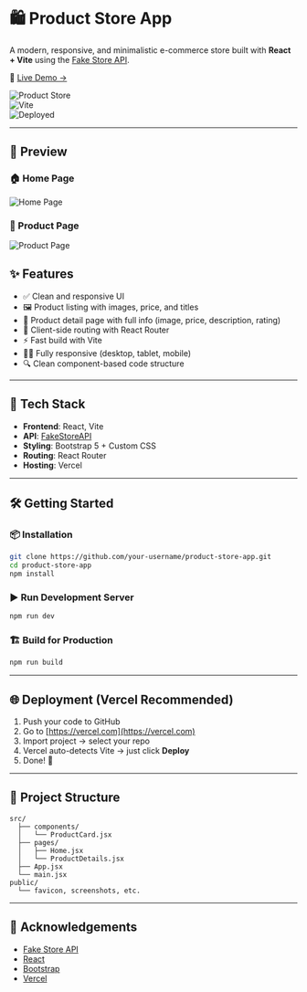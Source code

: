 
# 🛍️ Product Store App

A modern, responsive, and minimalistic e-commerce store built with **React + Vite** using the [Fake Store API](https://fakestoreapi.com/).

🚀 [Live Demo →](https://product-store-app-izvs.vercel.app/)

![Product Store](https://img.shields.io/badge/Made%20with-React-blue?style=for-the-badge&logo=react)  
![Vite](https://img.shields.io/badge/Powered%20by-Vite-purple?style=for-the-badge&logo=vite)  
![Deployed](https://img.shields.io/badge/Deployed%20on-Vercel-black?style=for-the-badge&logo=vercel)

---

## 📸 Preview

### 🏠 Home Page
![Home Page](./screenshot-home.png)

### 📄 Product Page
![Product Page](public/screenshot-product.png)


## ✨ Features

- ✅ Clean and responsive UI
- 🖼️ Product listing with images, price, and titles
- 📄 Product detail page with full info (image, price, description, rating)
- 🧭 Client-side routing with React Router
- ⚡ Fast build with Vite
- 🧑‍💻 Fully responsive (desktop, tablet, mobile)
- 🔍 Clean component-based code structure

---

## 🚀 Tech Stack

- **Frontend**: React, Vite
- **API**: [FakeStoreAPI](https://fakestoreapi.com)
- **Styling**: Bootstrap 5 + Custom CSS
- **Routing**: React Router
- **Hosting**: Vercel

---

## 🛠️ Getting Started

### 📦 Installation

```bash
git clone https://github.com/your-username/product-store-app.git
cd product-store-app
npm install
```

### ▶️ Run Development Server

```bash
npm run dev
```

### 🏗️ Build for Production

```bash
npm run build
```

---

## 🌐 Deployment (Vercel Recommended)

1. Push your code to GitHub
2. Go to [https://vercel.com](https://vercel.com)
3. Import project → select your repo
4. Vercel auto-detects Vite → just click **Deploy**
5. Done! 🎉

---

## 📁 Project Structure

```
src/
  ├── components/
  │   └── ProductCard.jsx
  ├── pages/
  │   ├── Home.jsx
  │   └── ProductDetails.jsx
  ├── App.jsx
  └── main.jsx
public/
  └── favicon, screenshots, etc.
```

---
## 🙌 Acknowledgements

- [Fake Store API](https://fakestoreapi.com/)
- [React](https://reactjs.org/)
- [Bootstrap](https://getbootstrap.com/)
- [Vercel](https://vercel.com/)
